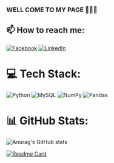 ### WELL COME TO MY PAGE 👋👋👋


## 📫 How to reach me:
[![Facebook](https://img.shields.io/badge/Facebook-%231877F2.svg?logo=Facebook&logoColor=white)](https://facebook.com/https://www.facebook.com/hieu.130920049) [![LinkedIn](https://img.shields.io/badge/LinkedIn-%230077B5.svg?logo=linkedin&logoColor=white)](https://linkedin.com/in/www.linkedin.com/in/nguyễn-đình-hiếu-818778303) 

# 💻 Tech Stack:
![Python](https://img.shields.io/badge/python-3670A0?style=plastic&logo=python&logoColor=ffdd54) ![MySQL](https://img.shields.io/badge/mysql-%2300000f.svg?style=plastic&logo=mysql&logoColor=white) ![NumPy](https://img.shields.io/badge/numpy-%23013243.svg?style=plastic&logo=numpy&logoColor=white) ![Pandas](https://img.shields.io/badge/pandas-%23150458.svg?style=plastic&logo=pandas&logoColor=white)
# 📊 GitHub Stats:
![Anurag's GitHub stats](https://github-readme-stats.vercel.app/api?username=nguyendinhhieu1309&theme=tokyonight&show_icons=true)



[![Readme Card](https://github-readme-stats.vercel.app/api/pin/?username=anuraghazra&repo=github-readme-stats)](https://github.com/anuraghazra/github-readme-stats)

